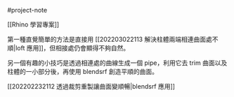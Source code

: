 #project-note 

[[Rhino 學習專案]]

第一種直覺簡單的方法是直接用 [[202203022113 解決柱體兩端相連曲面處不順|loft 應用]]，但相接處仍會顯得不夠自然。

另一個有趣的小技巧是透過相連處的曲線生成一個 pipe，利用它去 trim 曲面以及柱體的一小部分後，再使用 blendsrf 創造平順的曲面。

[[202202232112 透過裁剪重製讓曲面變順暢|blendsrf 應用]]